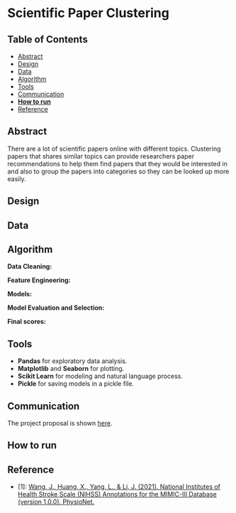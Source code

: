 # Scientific Paper Clustering

## Table of Contents
- [Abstract](#link-part-1)
- [Design](#link-part-2)
- [Data](#link-part-3)
- [Algorithm](#link-part-4)
- [Tools](#link-part-5)
- [Communication](#link-part-6)
- [**How to run**](#link-part-7)
- [Reference](#link-part-8)

## <a name="link-part-1">Abstract</a>

There are a lot of scientific papers online with different topics.
Clustering papers that shares similar topics can provide researchers
paper recommendations to help them find papers that they would be
interested in and also to group the papers into categories so they
can be looked up more easily.

## <a name="link-part-2">Design</a>



## <a name="link-part-3">Data</a>



## <a name="link-part-4">Algorithm</a>

**Data Cleaning:**



**Feature Engineering:**


**Models:**



**Model Evaluation and Selection:**


**Final scores:**



## <a name="link-part-5">Tools</a>

* **Pandas** for exploratory data analysis.
* **Matplotlib** and **Seaborn** for plotting.
* **Scikit Learn** for modeling and natural language process.
* **Pickle** for saving models in a pickle file.

## <a name="link-part-6">Communication</a>

The project proposal is shown [here](/documents/proposal.md).

## <a name="link-part-7">How to run</a>



## <a name="link-part-8">Reference</a>
- [1]: [Wang, J., Huang, X., Yang, L., & Li, J. (2021). National
Institutes of Health Stroke Scale (NIHSS) Annotations for the
MIMIC-III Database (version 1.0.0). PhysioNet.](https://doi.org/10.13026/gyjg-0t90.)
